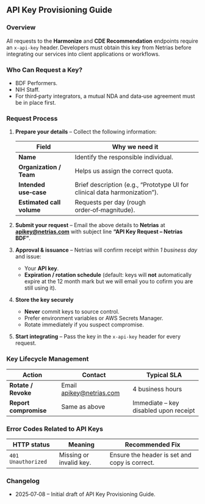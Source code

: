 ## API Key Provisioning Guide

### Overview

All requests to the **Harmonize** and **CDE Recommendation** endpoints require an `x-api-key` header. Developers must obtain this key from Netrias before integrating our services into client applications or workflows.

### Who Can Request a Key?

* BDF Performers.
* NIH Staff.
* For third‑party integrators, a mutual NDA and data‑use agreement must be in place first.

### Request Process

1. **Prepare your details** – Collect the following information:

   | Field                              | Why we need it                                                            |
   | ---------------------------------- | ------------------------------------------------------------------------- |
   | **Name**                           | Identify the responsible individual.                                      |
   | **Organization / Team**            | Helps us assign the correct quota.                                        |
   | **Intended use‑case**              | Brief description (e.g., “Prototype UI for clinical data harmonization”). |
   | **Estimated call volume**          | Requests per day (rough order‑of‑magnitude).                              |

2. **Submit your request** – Email the above details to **Netrias** at **[apikey@netrias.com](mailto:apikeys@netrias.com)** with subject line **“API Key Request – Netrias BDF”**.

3. **Approval & issuance** – Netrias will confirm receipt within *1 business day* and issue:

   * Your **API key**.
   * **Expiration / rotation schedule** (default: keys will **not** automatically expire at the 12 month mark but we will email you to cofirm you are still using it).

4. **Store the key securely**

   * **Never** commit keys to source control.
   * Prefer environment variables or AWS Secrets Manager.
   * Rotate immediately if you suspect compromise.

5. **Start integrating** – Pass the key in the `x-api-key` header for every request.

### Key Lifecycle Management

| Action                | Contact                                                 | Typical SLA                           |
| --------------------- | ------------------------------------------------------- | ------------------------------------- |
| **Rotate / Revoke**   | Email [apikey@netrias.com](mailto:apikey@netrias.com)   | 4 business hours                      |
| **Report compromise** | Same as above                                           | Immediate – key disabled upon receipt |

### Error Codes Related to API Keys

| HTTP status             | Meaning                 | Recommended Fix                                         |
| ----------------------- | ----------------------- | ------------------------------------------------------- |
| `401 Unauthorized`      | Missing or invalid key. | Ensure the header is set and copy is correct.           |

### Changelog

* 2025‑07‑08 – Initial draft of API Key Provisioning Guide.

